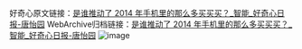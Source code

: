 好奇心原文链接：[是谁推动了 2014 年手机里的那么多买买买？_智能_好奇心日报-唐怡园](https://www.qdaily.com/articles/5015.html)
WebArchive归档链接：[是谁推动了 2014 年手机里的那么多买买买？_智能_好奇心日报-唐怡园](http://web.archive.org/web/20190623163605/https://www.qdaily.com/articles/5015.html)
![image](http://ww3.sinaimg.cn/large/007d5XDply1g3wggqs5iwj30u03eee7w)